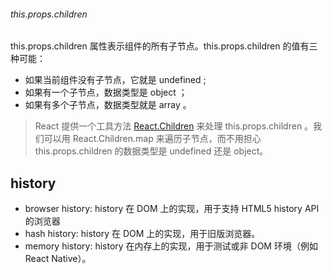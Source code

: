 
###### this.props.children

this.props.children 属性表示组件的所有子节点。this.props.children 的值有三种可能：
* 如果当前组件没有子节点，它就是 undefined ;
* 如果有一个子节点，数据类型是 object ；
* 如果有多个子节点，数据类型就是 array 。
> React 提供一个工具方法 [React.Children](https://reactjs.org/docs/react-api.html#reactchildren) 来处理 this.props.children 。我们可以用 React.Children.map 来遍历子节点，而不用担心 this.props.children 的数据类型是 undefined 还是 object。


## history

* browser history: history 在 DOM 上的实现，用于支持 HTML5 history API 的浏览器
* hash history: history 在 DOM 上的实现，用于旧版浏览器。
* memory history: history 在内存上的实现，用于测试或非 DOM 环境（例如 React Native）。

